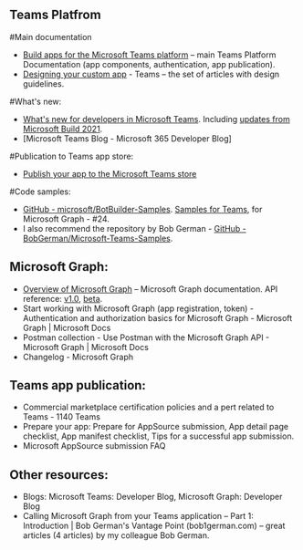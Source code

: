 ## Teams Platfrom

#Main documentation
* [Build apps for the Microsoft Teams platform](https://docs.microsoft.com/en-us/microsoftteams/platform/overview) – main Teams Platform Documentation (app components, authentication, app publication).
* [Designing your custom app](https://docs.microsoft.com/en-us/microsoftteams/platform/concepts/design/design-teams-app-overview) - Teams – the set of articles with design guidelines.

#What's new:
* [What's new for developers in Microsoft Teams](https://docs.microsoft.com/en-us/microsoftteams/platform/whats-new?tabs=devpreview). Including [updates from Microsoft Build 2021](https://docs.microsoft.com/en-us/microsoftteams/platform/whats-new?tabs=devpreview#microsoft-build-2021).
* [Microsoft Teams Blog - Microsoft 365 Developer Blog]

#Publication to Teams app store:
* [Publish your app to the Microsoft Teams store](https://docs.microsoft.com/en-us/microsoftteams/platform/concepts/deploy-and-publish/appsource/publish)

#Code samples:
* [GitHub - microsoft/BotBuilder-Samples](https://github.com/microsoft/BotBuilder-Samples). [Samples for Teams](https://github.com/microsoft/BotBuilder-Samples#teams-samples), for Microsoft Graph - #24. 
* I also recommend the repository by Bob German -  [GitHub - BobGerman/Microsoft-Teams-Samples](https://github.com/BobGerman/Microsoft-Teams-Samples).
 
## Microsoft Graph:
* [Overview of Microsoft Graph](https://docs.microsoft.com/en-us/graph/overview) – Microsoft Graph documentation. API reference: [v1.0](https://docs.microsoft.com/en-us/graph/api/overview?view=graph-rest-1.0), [beta](https://docs.microsoft.com/en-us/graph/api/overview?view=graph-rest-beta).
* Start working with Microsoft Graph (app registration, token)  - Authentication and authorization basics for Microsoft Graph - Microsoft Graph | Microsoft Docs
* Postman collection - Use Postman with the Microsoft Graph API - Microsoft Graph | Microsoft Docs
* Changelog - Microsoft Graph
 
## Teams app publication:
* Commercial marketplace certification policies and a pert related to Teams  -  1140 Teams
* Prepare your app:  Prepare for AppSource submission,  App detail page checklist, App manifest checklist, Tips for a successful app submission. 
* Microsoft AppSource submission FAQ
 
## Other resources:
* Blogs: Microsoft Teams: Developer Blog, Microsoft Graph: Developer Blog 
* Calling Microsoft Graph from your Teams application – Part 1: Introduction | Bob German's Vantage Point (bob1german.com) – great articles (4 articles) by my colleague Bob German.
